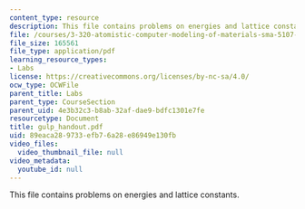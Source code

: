 ```yaml
---
content_type: resource
description: This file contains problems on energies and lattice constants.
file: /courses/3-320-atomistic-computer-modeling-of-materials-sma-5107-spring-2005/89eaca289733efb76a28e86949e130fb_gulp_handout.pdf
file_size: 165561
file_type: application/pdf
learning_resource_types:
- Labs
license: https://creativecommons.org/licenses/by-nc-sa/4.0/
ocw_type: OCWFile
parent_title: Labs
parent_type: CourseSection
parent_uid: 4e3b32c3-b8ab-32af-dae9-bdfc1301e7fe
resourcetype: Document
title: gulp_handout.pdf
uid: 89eaca28-9733-efb7-6a28-e86949e130fb
video_files:
  video_thumbnail_file: null
video_metadata:
  youtube_id: null
---
```

This file contains problems on energies and lattice constants.